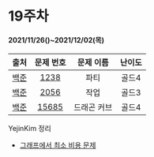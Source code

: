 # 19주차
#### 2021/11/26()~2021/12/02(목)

|               출처               |                    문제 번호                    |  문제 이름  | 난이도 |
| :------------------------------: | :---------------------------------------------: | :---------: | :----: |
| [백준](https://www.acmicpc.net/) |  [1238](https://www.acmicpc.net/problem/1238)   |    파티     | 골드4  |
| [백준](https://www.acmicpc.net/) |  [2056](https://www.acmicpc.net/problem/2056)   |    작업     | 골드3  |
| [백준](https://www.acmicpc.net/) | [15685 ](https://www.acmicpc.net/problem/15685) | 드래곤 커브 | 골드4  |

YejinKim 정리
- [그래프에서 최소 비용 문제](https://branched-prawn-1fd.notion.site/ecdabf733d1b460da3729293a9b0595d)
